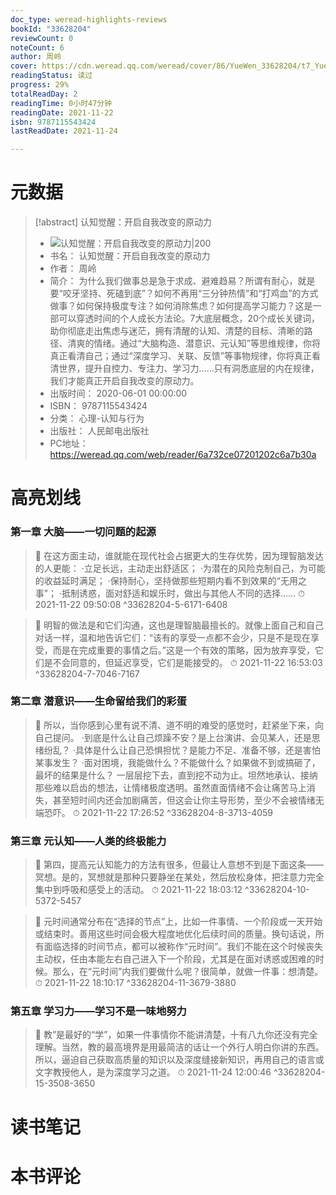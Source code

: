 ```yaml
---
doc_type: weread-highlights-reviews
bookId: "33628204"
reviewCount: 0
noteCount: 6
author: 周岭
cover: https://cdn.weread.qq.com/weread/cover/86/YueWen_33628204/t7_YueWen_33628204.jpg
readingStatus: 读过
progress: 29%
totalReadDay: 2
readingTime: 0小时47分钟
readingDate: 2021-11-22
isbn: 9787115543424
lastReadDate: 2021-11-24

---
```

# 元数据
> [!abstract] 认知觉醒：开启自我改变的原动力
> - ![ 认知觉醒：开启自我改变的原动力|200](https://cdn.weread.qq.com/weread/cover/86/YueWen_33628204/t7_YueWen_33628204.jpg)
> - 书名： 认知觉醒：开启自我改变的原动力
> - 作者： 周岭
> - 简介： 为什么我们做事总是急于求成、避难趋易？所谓有耐心，就是要“咬牙坚持、死磕到底”？如何不再用“三分钟热情”和“打鸡血”的方式做事？如何保持极度专注？如何消除焦虑？如何提高学习能力？这是一部可以穿透时间的个人成长方法论。7大底层概念，20个成长关键词，助你彻底走出焦虑与迷茫，拥有清醒的认知、清楚的目标、清晰的路径、清爽的情绪。通过“大脑构造、潜意识、元认知”等思维规律，你将真正看清自己；通过“深度学习、关联、反馈”等事物规律，你将真正看清世界，提升自控力、专注力、学习力……只有洞悉底层的内在规律，我们才能真正开启自我改变的原动力。
> - 出版时间： 2020-06-01 00:00:00
> - ISBN： 9787115543424
> - 分类： 心理-认知与行为
> - 出版社： 人民邮电出版社
> - PC地址：https://weread.qq.com/web/reader/6a732ce07201202c6a7b30a

# 高亮划线

### 第一章 大脑——一切问题的起源

> 📌 在这方面主动，谁就能在现代社会占据更大的生存优势，因为理智脑发达的人更能：
   ·立足长远，主动走出舒适区；
   ·为潜在的风险克制自己，为可能的收益延时满足；
   ·保持耐心，坚持做那些短期内看不到效果的“无用之事”；
   ·抵制诱惑，面对舒适和娱乐时，做出与其他人不同的选择…… 
> ⏱ 2021-11-22 09:50:08 ^33628204-5-6171-6408

> 📌 明智的做法是和它们沟通，这也是理智脑最擅长的。就像上面自己和自己对话一样，温和地告诉它们：“该有的享受一点都不会少，只是不是现在享受，而是在完成重要的事情之后。”这是一个有效的策略，因为放弃享受，它们是不会同意的，但延迟享受，它们是能接受的。 
> ⏱ 2021-11-22 16:53:03 ^33628204-7-7046-7167

### 第二章 潜意识——生命留给我们的彩蛋

> 📌 所以，当你感到心里有说不清、道不明的难受的感觉时，赶紧坐下来，向自己提问。
   ·到底是什么让自己烦躁不安？是上台演讲、会见某人，还是思绪纷乱？
   ·具体是什么让自己恐惧担忧？是能力不足、准备不够，还是害怕某事发生？
   ·面对困境，我能做什么？不能做什么？如果做不到或搞砸了，最坏的结果是什么？
   一层层挖下去，直到挖不动为止。坦然地承认、接纳那些难以启齿的想法，让情绪极度透明。虽然直面情绪不会让痛苦马上消失，甚至短时间内还会加剧痛苦，但这会让你主导形势，至少不会被情绪无端恐吓。 
> ⏱ 2021-11-22 17:26:52 ^33628204-8-3713-4059

### 第三章 元认知——人类的终极能力

> 📌 第四，提高元认知能力的方法有很多，但最让人意想不到是下面这条——冥想。是的，冥想就是那种只要静坐在某处，然后放松身体，把注意力完全集中到呼吸和感受上的活动。 
> ⏱ 2021-11-22 18:03:12 ^33628204-10-5372-5457

> 📌 元时间通常分布在“选择的节点”上，比如一件事情、一个阶段或一天开始或结束时。善用这些时间会极大程度地优化后续时间的质量。换句话说，所有面临选择的时间节点，都可以被称作“元时间”。我们不能在这个时候丧失主动权，任由本能左右自己进入下一个阶段，尤其是在面对诱惑或困难的时候。那么，在“元时间”内我们要做什么呢？很简单，就做一件事：想清楚。 
> ⏱ 2021-11-22 18:10:17 ^33628204-11-3679-3880

### 第五章 学习力——学习不是一味地努力

> 📌 教”是最好的“学”，如果一件事情你不能讲清楚，十有八九你还没有完全理解。当然，教的最高境界是用最简洁的话让一个外行人明白你讲的东西。
   所以，逼迫自己获取高质量的知识以及深度缝接新知识，再用自己的语言或文字教授他人，是为深度学习之道。 
> ⏱ 2021-11-24 12:00:46 ^33628204-15-3508-3650

# 读书笔记

# 本书评论

